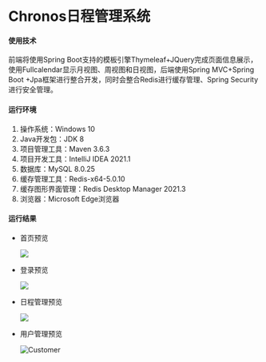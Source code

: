 # Chronos日程管理系统

#### 使用技术

前端将使用Spring Boot支持的模板引擎Thymeleaf+JQuery完成页面信息展示，使用Fullcalendar显示月视图、周视图和日视图，后端使用Spring MVC+Spring Boot +Jpa框架进行整合开发，同时会整合Redis进行缓存管理、Spring Security进行安全管理。

#### 运行环境

1. 操作系统：Windows 10
2. Java开发包：JDK 8
3. 项目管理工具：Maven 3.6.3
4. 项目开发工具：IntelliJ IDEA 2021.1
5. 数据库：MySQL 8.0.25
6. 缓存管理工具：Redis-x64-5.0.10
7. 缓存图形界面管理：Redis Desktop Manager 2021.3
8. 浏览器：Microsoft Edge浏览器

#### 运行结果

- 首页预览

  ![](E:\Chronos\png\index.png)

- 登录预览

  ![](E:\Chronos\png\Login.png)

- 日程管理预览

  ![](E:\Chronos\png\Schedule.png)

- 用户管理预览

  ![Customer](E:\Chronos\png\Customer.png)

